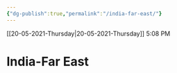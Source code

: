 ```yaml
---
{"dg-publish":true,"permalink":"/india-far-east/"}
---
```


[[20-05-2021-Thursday\|20-05-2021-Thursday]]  5:08 PM

# India-Far East